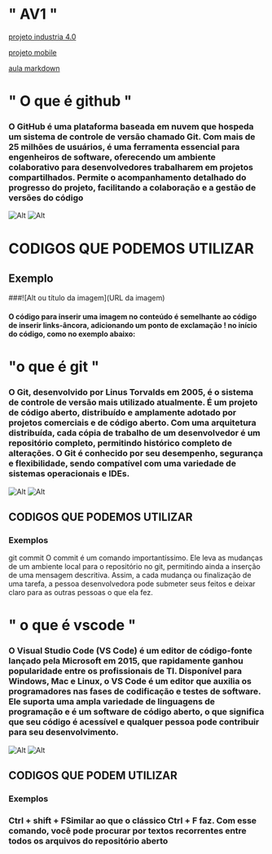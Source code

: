 # " AV1 "

[projeto industria 4.0](https://www.canva.com/design/DAF9XMO1rWg/Y1sCTJrkME2rBGbMKcyiHA/edit?utm_content=DAF9XMO1rWg&utm_campaign=designshare&utm_medium=link2&utm_source=sharebutton)

[projeto mobile](https://www.canva.com/design/DAF-rMuYh5s/zotvt4FGiMFPWJdwy4T0Hg/edit)

[aula markdown](https://github.com/jpaulo0/aulaMarkdown)

# " O que é github "

### O GitHub é uma plataforma baseada em nuvem que hospeda um sistema de controle de versão chamado Git. Com mais de 25 milhões de usuários, é uma ferramenta essencial para engenheiros de software, oferecendo um ambiente colaborativo para desenvolvedores trabalharem em projetos compartilhados. Permite o acompanhamento detalhado do progresso do projeto, facilitando a colaboração e a gestão de versões do código

![Alt](https://encrypted-tbn0.gstatic.com/images?q=tbn:ANd9GcR-bzYz8qIGB5RADVqUhNcM95gGzQwHPb8u14jq8Jq1og&s)          ![Alt](https://hermes.dio.me/articles/cover/4c719bca-7cb6-4827-b59b-a0d0fe75673a.png)         
# CODIGOS QUE PODEMOS UTILIZAR 
## Exemplo
###![Alt ou título da imagem](URL da imagem)
#### O código para inserir uma imagem no conteúdo é semelhante ao código de inserir links-âncora, adicionando um ponto de exclamação ! no início do código, como no exemplo abaixo:

# "o que é git "

### O Git, desenvolvido por Linus Torvalds em 2005, é o sistema de controle de versão mais utilizado atualmente. É um projeto de código aberto, distribuído e amplamente adotado por projetos comerciais e de código aberto. Com uma arquitetura distribuída, cada cópia de trabalho de um desenvolvedor é um repositório completo, permitindo histórico completo de alterações. O Git é conhecido por seu desempenho, segurança e flexibilidade, sendo compatível com uma variedade de sistemas operacionais e IDEs.

![Alt](https://encrypted-tbn0.gstatic.com/images?q=tbn:ANd9GcRw3ZSQgDrDivs98ruu1rvWMPJ96Az65sJHufPDSAzrRw&s)       ![Alt](https://cdn1.gnarususercontent.com.br/1/1351947/8992c2e4-07ae-4463-885d-428a8e640157.png)

## CODIGOS QUE PODEMOS UTILIZAR 

### Exemplos
git commit
O commit é um comando importantíssimo. Ele leva as mudanças de um ambiente local para o repositório no git, permitindo ainda a inserção de uma mensagem descritiva. Assim, a cada mudança ou finalização de uma tarefa, a pessoa desenvolvedora pode submeter seus feitos e deixar claro para as outras pessoas o que ela fez. 

# " o que é vscode "

### O Visual Studio Code (VS Code) é um editor de código-fonte lançado pela Microsoft em 2015, que rapidamente ganhou popularidade entre os profissionais de TI. Disponível para Windows, Mac e Linux, o VS Code é um editor que auxilia os programadores nas fases de codificação e testes de software. Ele suporta uma ampla variedade de linguagens de programação e é um software de código aberto, o que significa que seu código é acessível e qualquer pessoa pode contribuir para seu desenvolvimento.

 ![Alt](https://encrypted-tbn0.gstatic.com/images?q=tbn:ANd9GcRIEMHLizB5YRRx5I2Pid7HP7QCSTduzzrGAWLjeneNVA&s)       ![Alt](https://www.remessaonline.com.br/blog/wp-content/uploads/2021/10/visual-studio-code-o-que-e.jpg.webp)

## CODIGOS QUE PODEM UTILIZAR 
### Exemplos
### Ctrl + shift + FSimilar ao que o clássico Ctrl + F faz. Com esse comando, você pode procurar por textos recorrentes entre todos os arquivos do repositório aberto
